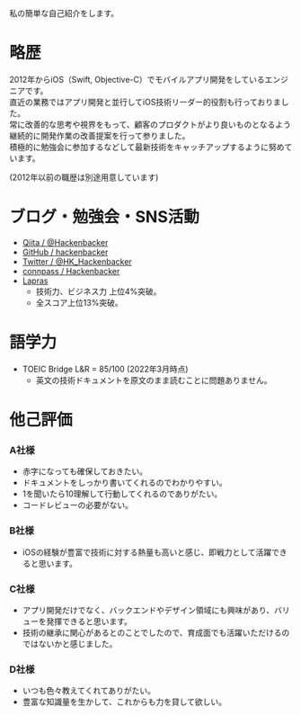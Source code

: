私の簡単な自己紹介をします。

# 略歴

2012年からiOS（Swift, Objective-C）でモバイルアプリ開発をしているエンジニアです。<br>
直近の業務ではアプリ開発と並行してiOS技術リーダー的役割も行っておりました。<br>
常に改善的な思考や視界をもって、顧客のプロダクトがより良いものとなるよう継続的に開発作業の改善提案を行って参りました。<br>
積極的に勉強会に参加するなどして最新技術をキャッチアップするように努めています。

(2012年以前の職歴は別途用意しています)

# ブログ・勉強会・SNS活動

* [Qiita / @Hackenbacker](https://qiita.com/Hackenbacker)
* [GitHub / hackenbacker](https://github.com/hackenbacker)
* [Twitter / @HK_Hackenbacker](https://twitter.com/HK_Hackenbacker)
* [connpass / Hackenbacker](https://connpass.com/user/Hackenbacker/)
* [Lapras](https://lapras.com/public/M1HCDFA)
  * 技術力、ビジネス力 上位4%突破。
  * 全スコア上位13%突破。

# 語学力

* TOEIC Bridge L&R = 85/100 (2022年3月時点)
  * 英文の技術ドキュメントを原文のまま読むことに問題ありません。


# 他己評価
### A社様
* 赤字になっても確保しておきたい。
* ドキュメントをしっかり書いてくれるのでわかりやすい。
* 1を聞いたら10理解して行動してくれるのでありがたい。
* コードレビューの必要がない。

### B社様
* iOSの経験が豊富で技術に対する熱量も高いと感じ、即戦力として活躍できると思います。

### C社様
* アプリ開発だけでなく、バックエンドやデザイン領域にも興味があり、バリューを発揮できると思います。
* 技術の継承に関心があるとのことでしたので、育成面でも活躍いただけるのではないかと感じました。

### D社様
* いつも色々教えてくれてありがたい。
* 豊富な知識量を生かして、これからも力を貸して欲しい。
